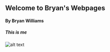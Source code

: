 ## Welcome to Bryan's Webpages

#### By Bryan Williams

##### This is me
![alt text](file:///C:/Users/Library/Downloads/09204C4F-BC96-4EA6-91DE-68FE2B8BCED2-min.jpeg)

